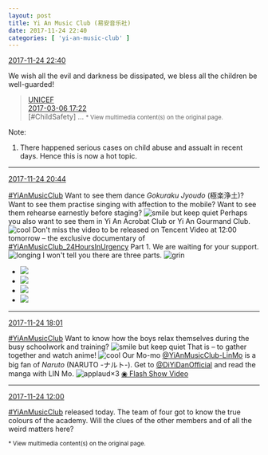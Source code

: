 ```yaml
---
layout: post
title: Yi An Music Club (易安音乐社)
date: 2017-11-24 22:40
categories: [ 'yi-an-music-club' ]
---
```


<div class="weibo-info">
  <a href="https://weibo.com/6094546964/FwCnWvXu9">2017-11-24 22:40</a>
</div>

We wish all the evil and darkness be dissipated, we bless all the children be well-guarded!

<!-- more -->

> <div class="weibo-post-name">
>   <a href="https://weibo.com/unicefchina">UNICEF</a>
> </div>
> <div class="weibo-info">
>   <a href="https://weibo.com/1749268803/EyymL8kdb">2017-03-06 17:22</a>
> </div>
> [#ChildSafety] …  
> <small>* View multimedia content(s) on the original page.</small>

Note:
1. There happened serious cases on child abuse and assualt in recent days. Hence this is now a hot topic.

---

<div class="weibo-info">
  <a href="https://weibo.com/6094546964/FwBD20cRs">2017-11-24 20:44</a>
</div>

[#YiAnMusicClub](https://weibo.com/p/100808beae2e3e05b17b64f63ebedca39f19b2/super_index) Want to see them dance *Gokuraku Jyoudo* (極楽浄土)? Want to see them practise singing with affection to the mobile? Want to see them rehearse earnestly before staging? ![smile but keep quiet](http://img.t.sinajs.cn/t4/appstyle/expression/ext/normal/3a/moren_xiaoerbuyu_org.png) Perhaps you also want to see them in Yi An Acrobat Club or Yi An Gourmand Club. ![cool](https://img.t.sinajs.cn/t4/appstyle/expression/ext/normal/8a/pcmoren_cool2017_org.png) Don't miss the video to be released on Tencent Video at 12:00 tomorrow – the exclusive documentary of [#YiAnMusicClub_24HoursInUrgency](https://weibo.com/p/100808dc2c219134fe9c3640e72c4d04f4aa27) Part 1. We are waiting for your support. ![longing](http://img.t.sinajs.cn/t4/appstyle/expression/ext/normal/37/moren_chongjing_org.png) I won't tell you there are three parts. ![grin](http://img.t.sinajs.cn/t4/appstyle/expression/ext/normal/50/pcmoren_huaixiao_org.png)

<ul class="weibo-pic-list-2">
  <li class="weibo-pic">
    <a href="https://wx4.sinaimg.cn/mw690/006Es64Aly1fltg7knxsvj31kw11xb2f.jpg"><img src="//wx4.sinaimg.cn/thumb150/006Es64Aly1fltg7knxsvj31kw11xb2f.jpg" /></a>
  </li>
  <li class="weibo-pic">
    <a href="https://wx3.sinaimg.cn/mw690/006Es64Aly1fltg7fzgnaj31kw11yu0x.jpg"><img src="//wx3.sinaimg.cn/thumb150/006Es64Aly1fltg7fzgnaj31kw11yu0x.jpg" /></a>
  </li>
  <li class="weibo-pic">
    <a href="http://wx2.sinaimg.cn/large/006Es64Aly1fltg8r0ifrg30xa0ir1kx.gif"><img src="//wx2.sinaimg.cn/thumb150/006Es64Aly1fltg8r0ifrg30xa0ir1kx.gif" /></a>
  </li>
  <li class="weibo-pic">
    <a href="http://wx2.sinaimg.cn/large/006Es64Aly1fltg9mreq6g30xa0irhdt.gif"><img src="//wx2.sinaimg.cn/thumb150/006Es64Aly1fltg9mreq6g30xa0irhdt.gif" /></a>
  </li>
</ul>

---

<div class="weibo-info">
  <a href="https://weibo.com/6094546964/FwAyIdKNW">2017-11-24 18:01</a>
</div>

[#YiAnMusicClub](https://weibo.com/p/100808beae2e3e05b17b64f63ebedca39f19b2/super_index) Want to know how the boys relax themselves during the busy schoolwork and training? ![smile but keep quiet](http://img.t.sinajs.cn/t4/appstyle/expression/ext/normal/3a/moren_xiaoerbuyu_org.png) That is – to gather together and watch anime! ![cool](http://img.t.sinajs.cn/t4/appstyle/expression/ext/normal/8a/pcmoren_cool2017_org.png) Our Mo-mo [@YiAnMusicClub-LinMo](http://weibo.com/u/6108312042) is a big fan of *Naruto* (NARUTO -ナルト-). Get to [@DiYiDanOfficial](https://weibo.com/diyidan) and read the manga with LIN Mo. ![applaud](https://img.t.sinajs.cn/t4/appstyle/expression/ext/normal/36/gza_org.gif)×3 [◉ Flash Show Video](https://www.miaopai.com/show/aZW05QEV0FjfINwuYQpu7naGAJKdHktuVMnoqA__.htm)

---

<div class="weibo-info">
  <a href="https://weibo.com/6094546964/FwycaalNE">2017-11-24 12:00</a>
</div>

[#YiAnMusicClub](https://weibo.com/p/100808beae2e3e05b17b64f63ebedca39f19b2/super_index) released today. The team of four got to know the true colours of the academy. Will the clues of the other members and of all the weird matters here?

<small>* View multimedia content(s) on the original page.</small>

